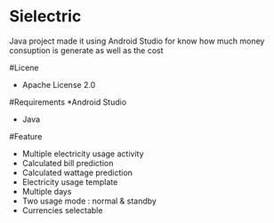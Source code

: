 # Sielectric
Java project made it using Android Studio for know how much money consuption is generate as well as the  cost 

#Licene 
* Apache License 2.0

#Requirements
*Android Studio
* Java


#Feature
* Multiple electricity usage activity
* Calculated bill prediction
* Calculated wattage prediction
* Electricity usage template
* Multiple days
* Two usage mode : normal & standby
* Currencies selectable
